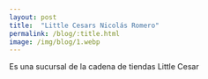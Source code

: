 ```yaml
---
layout: post
title:  "Little Cesars Nicolás Romero"
permalink: /blog/:title.html
image: /img/blog/1.webp
---
```


Es una sucursal de la cadena de tiendas Little Cesar 